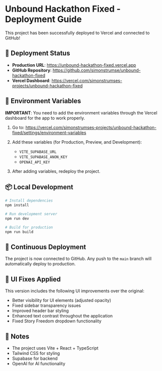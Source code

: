 # Unbound Hackathon Fixed - Deployment Guide

This project has been successfully deployed to Vercel and connected to GitHub!

## 🚀 Deployment Status

- **Production URL**: https://unbound-hackathon-fixed.vercel.app
- **GitHub Repository**: https://github.com/simonstrumse/unbound-hackathon-fixed
- **Vercel Dashboard**: https://vercel.com/simonstrumses-projects/unbound-hackathon-fixed

## 🔧 Environment Variables

**IMPORTANT**: You need to add the environment variables through the Vercel dashboard for the app to work properly.

1. Go to: https://vercel.com/simonstrumses-projects/unbound-hackathon-fixed/settings/environment-variables

2. Add these variables (for Production, Preview, and Development):
   - `VITE_SUPABASE_URL`
   - `VITE_SUPABASE_ANON_KEY`
   - `OPENAI_API_KEY`

3. After adding variables, redeploy the project.

## 📦 Local Development

```bash
# Install dependencies
npm install

# Run development server
npm run dev

# Build for production
npm run build
```

## 🔄 Continuous Deployment

The project is now connected to GitHub. Any push to the `main` branch will automatically deploy to production.

## 🎨 UI Fixes Applied

This version includes the following UI improvements over the original:
- Better visibility for UI elements (adjusted opacity)
- Fixed sidebar transparency issues
- Improved header bar styling
- Enhanced text contrast throughout the application
- Fixed Story Freedom dropdown functionality

## 📝 Notes

- The project uses Vite + React + TypeScript
- Tailwind CSS for styling
- Supabase for backend
- OpenAI for AI functionality